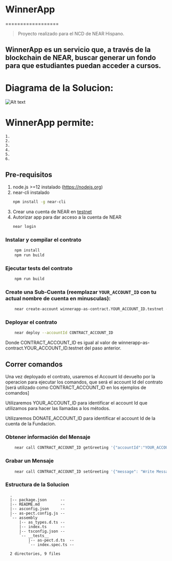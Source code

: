# WinnerApp
==================
> Proyecto realizado para el NCD de NEAR Hispano.
## WinnerApp es un servicio que, a través de la blockchain de NEAR, buscar generar un fondo para que estudiantes puedan acceder a cursos.

# Diagrama de la Solucion:

![Alt text](/Documentos/doc_v3.jpg?raw=true "Title")

# WinnerApp permite:
    1. 
    2. 
    3. 
    4. 
    5. 
    6. 

## Pre-requisitos

1. node.js >=12 instalado (https://nodejs.org)  
2. near-cli instalado
    ```bash
    npm install -g near-cli
    ```
3. Crear una cuenta de NEAR en [testnet](https://docs.near.org/docs/develop/basics/create-account#creating-a-testnet-account)   
4. Autorizar app para dar acceso a la cuenta de NEAR
    ```bash
    near login
    ```

### Instalar y compilar el contrato
```bash
    npm install
    npm run build
```

### Ejecutar tests del contrato
```bash
    npm run build
```

### Create una Sub-Cuenta (reemplazar `YOUR_ACCOUNT_ID` con tu actual nombre de cuenta en minusculas):
```bash
    near create-account winnerapp-as-contract.YOUR_ACCOUNT_ID.testnet --masterAccount YOUR_ACCOUNT_ID.testnet
```

### Deployar el contrato
```bash
    near deploy --accountId CONTRACT_ACCOUNT_ID
```
Donde CONTRACT_ACCOUNT_ID es igual al valor de  winnerapp-as-contract.YOUR_ACCOUNT_ID.testnet del paso anterior.


## Correr comandos
Una vez deployado el contrato, usaremos el Account Id devuelto por la operacion para ejecutar los comandos, que será el account 
Id del contrato [será utilizado como CONTRACT_ACCOUNT_ID en los ejemplos de comandos]

Utilizaremos YOUR_ACCOUNT_ID para identificar el account Id que utilizamos para hacer las llamadas a los métodos.

Utilizaremos DONATE_ACCOUNT_ID para identificar el account Id de la cuenta de la Fundacion.

### Obtener información del Mensaje
```bash
    near call CONTRACT_ACCOUNT_ID getGreeting '{"accountId":"YOUR_ACCOUNT_ID"}' --accountId YOUR_ACCOUNT_ID
```
### Grabar un Mensaje
```bash
    near call CONTRACT_ACCOUNT_ID setGreeting '{"message": "Write Message Here"}' --accountId YOUR_ACCOUNT_ID
```

### Estructura de la Solucion 
```
  .
  |-- package.json      -- 
  |-- README.md         -- 
  |-- asconfig.json     -- 
  |-- as-pect.config.js --
  `-- assembly           
      |-- as_types.d.ts -- 
      |-- index.ts      -- 
      |-- tsconfig.json -- 
      `-- __tests__     
          |-- as-pect.d.ts  -- 
          `-- index.spec.ts -- 

  2 directories, 9 files
```
